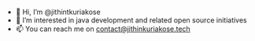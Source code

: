 - 👋 Hi, I’m @jithintkuriakose
- 👀 I’m interested in java development and related open source initiatives
- 📫 You can reach me on contact@jithinkuriakose.tech

<!---
jithintkuriakose/jithintkuriakose is a ✨ special ✨ repository because its `README.md` (this file) appears on your GitHub profile.
You can click the Preview link to take a look at your changes.
--->
